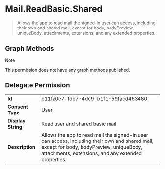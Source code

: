 # Mail.ReadBasic.Shared

> Allows the app to read mail the signed-in user can access, including their own and shared mail, except for body, bodyPreview, uniqueBody, attachments, extensions, and any extended properties.
## Graph Methods

> [!NOTE]
> This permission does not have any graph methods published.

## Delegate Permission
|||
|-|-|
|**Id**|b11fa0e7-fdb7-4dc9-b1f1-59facd463480|
|**Consent Type**|User|
|**Display String**|Read user and shared basic mail|
|**Description**|Allows the app to read mail the signed-in user can access, including their own and shared mail, except for body, bodyPreview, uniqueBody, attachments, extensions, and any extended properties.|
